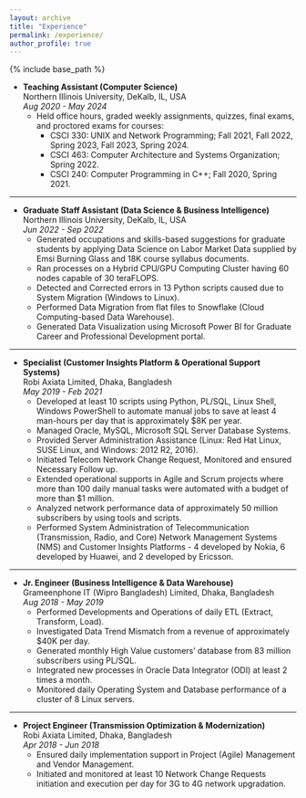 ```yaml
---
layout: archive
title: "Experience"
permalink: /experience/
author_profile: true
---
```


{% include base_path %}

* **Teaching Assistant (Computer Science)**    
  Northern Illinois University, DeKalb, IL, USA      
  _Aug 2020 - May 2024_    
  * Held office hours, graded weekly assignments, quizzes, final exams, and proctored exams for courses:
    * CSCI 330: UNIX and Network Programming; Fall 2021, Fall 2022, Spring 2023, Fall 2023, Spring 2024.
    * CSCI 463: Computer Architecture and Systems Organization; Spring 2022.
    * CSCI 240: Computer Programming in C++; Fall 2020, Spring 2021.

------------
* **Graduate Staff Assistant (Data Science & Business Intelligence)**      
   Northern Illinois University, DeKalb, IL, USA      
   _Jun 2022 - Sep 2022_      
   * Generated occupations and skills-based suggestions for graduate students by applying Data Science on Labor Market Data supplied by Emsi Burning Glass and 18K course syllabus documents.
   * Ran processes on a Hybrid CPU/GPU Computing Cluster having 60 nodes capable of 30 teraFLOPS.
   * Detected and Corrected errors in 13 Python scripts caused due to System Migration (Windows to Linux).
   * Performed Data Migration from flat files to Snowflake (Cloud Computing-based Data Warehouse). 
   * Generated Data Visualization using Microsoft Power BI for Graduate Career and Professional Development portal.

----------- 
* **Specialist (Customer Insights Platform & Operational Support Systems)**      
  Robi Axiata Limited, Dhaka, Bangladesh      
  _May 2019 - Feb 2021_    
  * Developed at least 10 scripts using Python, PL/SQL, Linux Shell, Windows PowerShell to automate manual jobs to save at least 4 man-hours per day that is approximately $8K per year.
  * Managed Oracle, MySQL, Microsoft SQL Server Database Systems. 
  * Provided Server Administration Assistance (Linux: Red Hat Linux, SUSE Linux, and Windows: 2012 R2, 2016).
  * Initiated Telecom Network Change Request, Monitored and ensured Necessary Follow up.
  * Extended operational supports in Agile and Scrum projects where more than 100 daily manual tasks were automated with a budget of more than $1 million.
  * Analyzed network performance data of approximately 50 million subscribers by using tools and scripts.
  * Performed System Administration of Telecommunication (Transmission, Radio, and Core) Network Management Systems (NMS) and Customer Insights Platforms - 4 developed by Nokia, 6 developed by Huawei, and 2 developed by Ericsson.

------------
* **Jr. Engineer (Business Intelligence & Data Warehouse)**    
  Grameenphone IT (Wipro Bangladesh) Limited, Dhaka, Bangladesh  
  _Aug 2018 - May 2019_  
  * Performed Developments and Operations of daily ETL (Extract, Transform, Load).
  * Investigated Data Trend Mismatch from a revenue of approximately $40K per day.
  * Generated monthly High Value customers’ database from 83 million subscribers using PL/SQL.
  * Integrated new processes in Oracle Data Integrator (ODI) at least 2 times a month.
  * Monitored daily Operating System and Database performance of a cluster of 8 Linux servers.

--------------
* **Project Engineer (Transmission Optimization & Modernization)**      
  Robi Axiata Limited, Dhaka, Bangladesh        
  _Apr 2018 - Jun 2018_      
  * Ensured daily implementation support in Project (Agile) Management and Vendor Management.
  * Initiated and monitored at least 10 Network Change Requests initiation and execution per day for 3G to 4G network upgradation.
  
